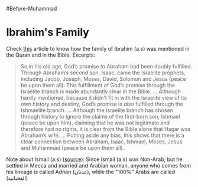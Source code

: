 #Before-Muhammad 

# Ibrahim's Family
Check [this](https://aboutislam.net/reading-islam/understanding-islam/the-bible-and-the-quran-on-abraham-and-his-sons/) article to know how the family of Ibrahim (a.s) was mentioned in the Quran and in the Bible.
Excerpts:
> So in his old age, God’s promise to Abraham had been doubly fulfilled. Through Abraham’s second son, Isaac, came the Israelite prophets, including Jacob, Joseph, Moses, David, Solomon and Jesus (peace be upon them all). This fulfillment of God’s promise through the Israelite branch is made abundantly clear in the Bible.
...
> Although hardly mentioned, because it didn’t fit in with the Israelite view of its own history and destiny, God’s promise is _also_ fulfilled through the Ishmaelite branch.
...
> Although the Israelite branch has chosen through history to ignore the claims of the first-born son, Ishmael (peace be upon him), claiming that he was not legitimate and therefore had no rights, it is clear from the Bible alone that Hagar was Abraham’s wife.
...
> Putting aside any bias, this shows that there is a clear connection between Abraham, Isaac, Ishmael, Moses, Jesus and Muhammad (peace be upon them all).

Note about Ismail (a.s) ([source](https://youtu.be/LI99lWP1zac?list=PLSSxr3Rf2_X2oKwiy4UhzIdj4ACzB6dee&t=1316)): Since Ismail (a.s) was Non-Arab, but he settled in Mecca and married and Arabian woman, anyone who comes from his lineage is called Adnan (عدنان), while the "100%" Arabs are called (القحتانية) 

